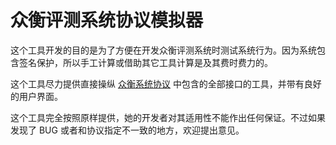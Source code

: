 # 众衡评测系统协议模拟器

这个工具开发的目的是为了方便在开发众衡评测系统时测试系统行为。因为系统包含签名保护，所以手工计算或借助其它工具计算是及其费时费力的。

这个工具尽力提供直接操纵 [众衡系统协议](https://github.com/ThinkSpiritLab/Heng-Protocol) 中包含的全部接口的工具，并带有良好的用户界面。

这个工具完全按照原样提供，她的开发者对其适用性不能作出任何保证。不过如果发现了 BUG 或者和协议指定不一致的地方，欢迎提出意见。
